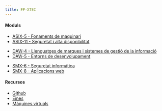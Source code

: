 ```yaml
---
title: FP-XTEC
---
```


<h4>Moduls</h4>

<ul class="list-group">
 <li class="list-group-item">
        <a href="https://drive.google.com/drive/folders/1AjTh4Apbvyc7jfhH66XQtaC9imlFJJCH?usp=sharing">ASIX-5 -
            Fonaments de maquinari</a>
    </li>
    <li class="list-group-item">
        <a href="https://drive.google.com/drive/folders/1-IFQZJaTLEFGVX-4tLbTHqIeOxlcoZDm?usp=sharing">ASIX-11 -
            Seguretat i
            alta disponibilitat</a>
    </li>
</ul>

<ul class="list-group">
<li class="list-group-item">
        <a href="https://drive.google.com/drive/folders/1DNg54eWiDxi4Ivwu0eqn38cVvEFAZu82?usp=sharing">DAW-4 - Llenguatges de marques i sistemes de gestió de la informació</a>
    </li>
  <li class="list-group-item">
        <a href="https://drive.google.com/drive/folders/1D0-juGzO_5K5_r776h2VIkWljFPOIyXK?usp=sharing">DAW-5 - Entorns de desenvolupament</a>
    </li>
    
</ul>

<ul class="list-group">
<li class="list-group-item">
        <a href="https://drive.google.com/drive/folders/1LfYsAHpnSeKB8OELpYYngf40MUkoQHAy?usp=sharing">SMX-6 - Seguretat informática</a>
    </li>
  <li class="list-group-item">
        <a href="https://drive.google.com/drive/folders/1L3xeMH6EpTCvBGSF1UdXI9Jg2axjhpar?usp=sharing">SMX-8 - Aplicacions web</a>
    </li>
    
</ul>


<h4>Recursos</h4>

<ul class="list-group">
<li class="list-group-item">
        <a href="https://github.com/fp-xtec">Github</a>
    </li>
  <li class="list-group-item">
        <a href="https://drive.google.com/drive/folders/1wOmufiUkVVntQcRaPM0n7KFyDMbCblS5?usp=sharing">Eines</a>
    </li>
     <li class="list-group-item">
        <a href="https://drive.google.com/drive/folders/1ba7KieQiN-vbTKkaucfJikBBAmNhaZUJ?usp=sharing">Màquines virtuals</a>
    </li>
    
</ul>

